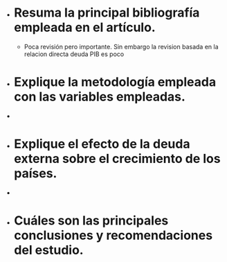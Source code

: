 - # Resuma la principal bibliografía empleada en el artículo.
	- Poca revisión pero importante. Sin embargo la revision basada en la relacion directa deuda PIB es poco
- # Explique la metodología empleada con las variables empleadas.
-
- # Explique el efecto de la deuda externa sobre el crecimiento de los países.
-
- # Cuáles son las principales conclusiones y recomendaciones del estudio.
